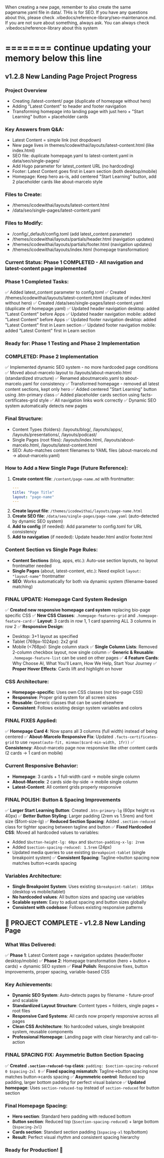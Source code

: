 When creating a new page, remember to also create the same pagename.yaml file in data/.  THis is for SEO.  If you have any questions about this, please check .vibedocs/reference-library/seo-maintenance.md.
If you are not sure about something, always ask.  You can always check .vibedocs/reference-library about this system

========
continue updating your memory below this line
========

## v1.2.8 New Landing Page Project Progress

### Project Overview
- Creating /latest-content/ page (duplicate of homepage without hero)
- Adding "Latest Content" to header and footer navigation 
- Transforming homepage into landing page with just hero + "Start Learning" button + placeholder cards

### Key Answers from Q&A:
- Latest Content = simple link (not dropdown)
- New page lives in themes/icodewithai/layouts/latest-content.html (like index.html)
- SEO file: duplicate homepage.yaml to latest-content.yaml in data/seo/single-pages/
- Add Hugo parameter for latest_content URL (no hardcoding)
- Footer: Latest Content goes first in Learn section (both desktop/mobile)
- Homepage: Keep hero as-is, add centered "Start Learning" button, add 2 placeholder cards like about-marcelo style

### Files to Create:
- /themes/icodewithai/layouts/latest-content.html
- /data/seo/single-pages/latest-content.yaml

### Files to Modify:
- /config/_default/config.toml (add latest_content parameter)
- /themes/icodewithai/layouts/partials/header.html (navigation updates)
- /themes/icodewithai/layouts/partials/footer.html (navigation updates) 
- /themes/icodewithai/layouts/index.html (homepage transformation)

### Current Status: Phase 1 COMPLETED - All navigation and latest-content page implemented

### Phase 1 Completed Tasks:
✅ Added latest_content parameter to config.toml
✅ Created /themes/icodewithai/layouts/latest-content.html (duplicate of index.html without hero)
✅ Created /data/seo/single-pages/latest-content.yaml (duplicate of homepage.yaml)
✅ Updated header navigation desktop: added "Latest Content" before Apps
✅ Updated header navigation mobile: added "Latest Content" before Apps
✅ Updated footer navigation desktop: added "Latest Content" first in Learn section
✅ Updated footer navigation mobile: added "Latest Content" first in Learn section

### Ready for: Phase 1 Testing and Phase 2 Implementation

### COMPLETED: Phase 2 Implementation
✅ Implemented dynamic SEO system - no more hardcoded page conditions
✅ Moved about-marcelo layout to /layouts/about-marcelo.html (standardized structure)
✅ Renamed aboutmarcelo.yaml to about-marcelo.yaml for consistency
✅ Transformed homepage - removed all latest content sections, kept only hero
✅ Added centered "Start Learning" button using .btn-primary class
✅ Added placeholder cards section using facts-certificates-grid style
✅ All navigation links work correctly
✅ Dynamic SEO system automatically detects new pages

### Final Structure:
- Content Types (folders): /layouts/blog/, /layouts/apps/, /layouts/presentations/, /layouts/podcast/
- Single Pages (root files): /layouts/index.html, /layouts/about-marcelo.html, /layouts/latest-content.html
- SEO: Auto-matches content filenames to YAML files (about-marcelo.md → about-marcelo.yaml)

### How to Add a New Single Page (Future Reference):
1. **Create content file**: `/content/page-name.md` with frontmatter:
   ```yaml
   ---
   title: "Page Title"
   layout: "page-name"
   ---
   ```
2. **Create layout file**: `/themes/icodewithai/layouts/page-name.html`
3. **Create SEO file**: `/data/seo/single-pages/page-name.yaml` (auto-detected by dynamic SEO system)
4. **Add to config** (if needed): Add parameter to config.toml for URL consistency
5. **Add to navigation** (if needed): Update header.html and/or footer.html

### Content Section vs Single Page Rules:
- **Content Sections** (blog, apps, etc.): Auto-use section layouts, no layout frontmatter needed
- **Single Pages** (about, latest-content, etc.): Need explicit `layout: "layout-name"` frontmatter
- **SEO**: Works automatically for both via dynamic system (filename-based matching)

### FINAL UPDATE: Homepage Card System Redesign
✅ **Created new responsive homepage card system** replacing bio-page specific CSS
✅ **New CSS Classes**: `.homepage-features-grid` and `.homepage-feature-card`
✅ **Layout**: 3 cards in row 1, 1 card spanning ALL 3 columns in row 2
✅ **Responsive Design**: 
   - Desktop: 3+1 layout as specified
   - Tablet (769px-1024px): 2x2 grid
   - Mobile (<768px): Single column stack
✅ **Single Column Lists**: Removed 2-column checkbox layout, now single column
✅ **Generic & Reusable**: `.homepage-feature-list` can be used on other pages
✅ **4 Feature Cards**: Why Choose AI, What You'll Learn, How We Help, Start Your Journey
✅ **Proper Hover Effects**: Cards lift and highlight on hover

### CSS Architecture:
- **Homepage-specific**: Uses own CSS classes (not bio-page CSS)
- **Responsive**: Proper grid system for all screen sizes  
- **Reusable**: Generic classes that can be used elsewhere
- **Consistent**: Follows existing design system variables and colors

### FINAL FIXES Applied:
✅ **Homepage Card 4**: Now spans all 3 columns (full width) instead of being centered
✅ **About-Marcelo Responsive Fix**: Updated `.facts-certificates-grid` to use `repeat(auto-fit, minmax($card-min-width, 1fr))` 
✅ **Consistency**: About-marcelo page now responsive like other content cards (2 cards → 1 card on mobile)

### Current Responsive Behavior:
- **Homepage**: 3 cards + 1 full-width card → mobile single column
- **About-Marcelo**: 2 cards side-by-side → mobile single column  
- **Latest-Content**: All content grids properly responsive

### FINAL POLISH: Button & Spacing Improvements
✅ **Larger Start Learning Button**: Created `.btn-primary-lg` (60px height vs 40px)
✅ **Better Button Styling**: Larger padding (2rem vs 1.5rem) and font size ($font-size-lg)
✅ **Reduced Section Spacing**: Added `.section-reduced` class for tighter spacing between tagline and button
✅ **Fixed Hardcoded CSS**: Moved all hardcoded values to variables:
   - Added `$button-height-lg: 60px` and `$button-padding-x-lg: 2rem`
   - Added `$section-spacing-reduced: 1.5rem` (24px)
   - Updated media queries to use existing `$breakpoint-tablet` (single breakpoint system)
✅ **Consistent Spacing**: Tagline→button spacing now matches button→cards spacing

### Variables Architecture:
- **Single Breakpoint System**: Uses existing `$breakpoint-tablet: 1050px` (desktop vs mobile/tablet)
- **No hardcoded values**: All button sizes and spacing use variables
- **Scalable system**: Easy to adjust spacing and button sizes globally
- **Consistent with codebase**: Follows existing responsive patterns

## 🎉 PROJECT COMPLETE - v1.2.8 New Landing Page

### What Was Delivered:
✅ **Phase 1**: Latest Content page + navigation updates (header/footer desktop/mobile)
✅ **Phase 2**: Homepage transformation (hero + button + cards) + dynamic SEO system
✅ **Final Polish**: Responsive fixes, button improvements, proper spacing, variable-based CSS

### Key Achievements:
- **Dynamic SEO System**: Auto-detects pages by filename - future-proof and scalable
- **Standardized Layout Structure**: Content types = folders, single pages = root files
- **Responsive Card Systems**: All cards now properly responsive across all pages
- **Clean CSS Architecture**: No hardcoded values, single breakpoint system, reusable components
- **Professional Homepage**: Landing page with clear hierarchy and call-to-action

### FINAL SPACING FIX: Asymmetric Button Section Spacing
✅ **Created `.section-reduced-top` class**: `padding: $section-spacing-reduced 0 $spacing-2xl 0`
✅ **Fixed spacing mismatch**: Tagline→button spacing now matches button→cards spacing
✅ **Asymmetric control**: Reduced top padding, larger bottom padding for perfect visual balance
✅ **Updated homepage**: Uses `section-reduced-top` instead of `section-reduced` for button section

### Final Homepage Spacing:
- **Hero section**: Standard hero padding with reduced bottom
- **Button section**: Reduced top (`$section-spacing-reduced`) + large bottom (`$spacing-2xl`) 
- **Cards section**: Standard section padding (`$spacing-xl` top/bottom)
- **Result**: Perfect visual rhythm and consistent spacing hierarchy

### Ready for Production! 🚀

